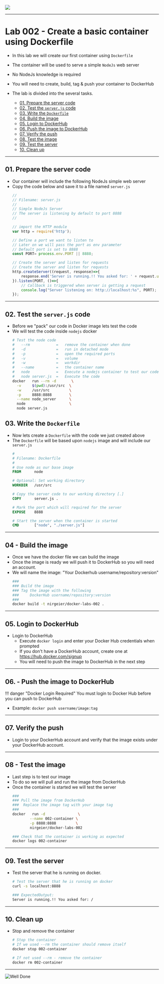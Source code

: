 ![](../assets/images/docker-logos.png)

---

# Lab 002 - Create a basic container using Dockerfile

- In this lab we will create our first container using `Dockerfile`
- The container will be used to serve a simple `NodeJs` web server
- No NodeJs knowledge is required
- You will need to create, build, tag & push your container to DockerHub
- The lab is divided into the several tasks.
    
    - [01. Prepare the server code](#01-prepare-the-server-code)
    - [02. Test the `server.js` code](#02-test-the-serverjs-code)
    - [03. Write the `Dockerfile`](#03-write-the-dockerfile)
    - [04. Build the image](#04---build-the-image)
    - [05. Login to DockerHub](#05-login-to-dockerhub)
    - [06. Push the image to DockerHub](#06---push-the-image-to-dockerhub)
    - [07. Verify the push](#07-verify-the-push)
    - [08. Test the image](#08---test-the-image)
    - [09. Test the server](#09-test-the-server)
    - [10. Clean up](#10-clean-up)

---

## 01. Prepare the server code

- Our container will include the following NodeJs simple web server
- Copy the code below and save it to a file named `server.js`
    ```js
    //
    // Filename: server.js
    //
    // Simple NodeJs Server
    // The server is listening by default to port 8888
    //
    
    // import the HTTP module
    var http = require('http');

    // Define a port we want to listen to
    // Later on we will pass the port as env parameter
    // Default port is set to 8888
    const PORT= process.env.PORT || 8888; 

    // Create the server and listen for requests
    // Create the server and listen for requests
    http.createServer((request, response)=>{
        response.end('Server is running.!! You asked for: ' + request.url);
    }).listen(PORT, ()=>{
        // Callback is triggered when server is getting a request
        console.log("Server listening on: http://localhost:%s", PORT);
    });
    ```

---

## 02. Test the `server.js` code

- Before we "pack" our code in Docker image lets test the code
- We will test the code inside `nodejs` docker 
    ```sh
    # Test the node code
    #   --rm            =   remove the container when done
    #   -d              =   run in detached mode
    #   -p              =   open the required ports
    #   -v              =   volume
    #   -w              =   workdir
    #   --name          =   the container name
    #   node            =   Execute a nodejs container to test our code
    #   node server.js  =   Execute the code
    docker   run --rm -d       \
      -v     $(pwd):/usr/src  \
      -w     /usr/src         \
      -p     8888:8888        \
      --name node_server      \
      node                    \
      node server.js   
    ```

## 03. Write the `Dockerfile`

- Now lets create a `Dockerfile` with the code we just created above
- The `Dockerfile` will be based upon `nodejs` image and will include our `server.js`
    ```Dockerfile
    #
    # Filename: Dockerfile
    #
    # Use node as our base image
    FROM      node

    # Optional: Set working directory
    WORKDIR   /usr/src

    # Copy the server code to our working directory [.]
    COPY      server.js .

    # Mark the port which will required for the server
    EXPOSE    8888

    # Start the server when the container is started
    CMD       ["node", "./server.js"]
    ```

---

## 04 - Build the image

- Once we have the docker file we can build the image
- Once the image is ready we will push it to DockerHub so you will need an account.
- We will name the image: "Your Dockerhub username/repository:version"
    ```sh
    ###
    ### Build the image
    ### Tag the image with the following 
    ###     DockerHub username/repository:version
    ###
    docker build -t nirgeier/docker-labs-002 .
    ```

---

## 05. Login to DockerHub

- Login to DockerHub
  - Execute `docker login` and enter your Docker Hub credentials when prompted
  - If you don't have a DockerHub account, create one at https://hub.docker.com/signup
  - You will need to push the image to DockerHub in the next step
  
---

## 06. - Push the image to DockerHub

!!! danger "Docker Login Required"
    You must login to Docker Hub before you can push to DockerHub

- Example: `docker push username/image:tag` 

---

## 07. Verify the push

- Login to your DockerHub account and verify that the image exists under your DockerHub account.

---

## 08 - Test the image

- Last step is to test our image
- To do so we will pull and run the image from DockerHub
- Once the container is started we will test the server
    ```sh
    ###
    ### Pull the image from DockerHub
    ###  Replace the image tag with your image tag
    ### 
    docker   run -d               \
            --name 002-container \
            -p 8888:8888         \
            nirgeier/docker-labs-002

    ### Check that the container is working as expected
    docker logs 002-container         
    ```

---

## 09. Test the server

- Test the server that he is running on docker.

    ```sh
    # Test the server that he is running on docker
    curl -s localhost:8888

    ### ExpectedOutput:
    Server is running.!! You asked for: /
    ```

---

## 10. Clean up

- Stop and remove the container
    ```sh
    # Stop the container
    # If we used --rm the container should remove itself
    docker stop 002-container

    # If not used --rm - remove the container
    docker rm 002-container
    ```
---

![Well Done](../assets/images/well-done.png)